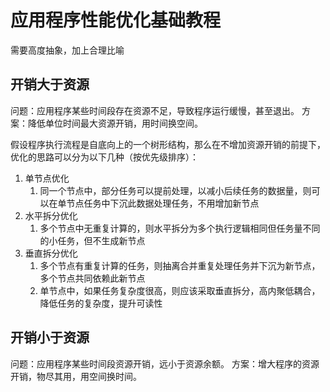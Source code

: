 # 应用程序性能优化基础教程


需要高度抽象，加上合理比喻

## 开销大于资源

问题：应用程序某些时间段存在资源不足，导致程序运行缓慢，甚至退出。
方案：降低单位时间最大资源开销，用时间换空间。

假设程序执行流程是自底向上的一个树形结构，那么在不增加资源开销的前提下，优化的思路可以分为以下几种（按优先级排序）：
1. 单节点优化
	1. 同一个节点中，部分任务可以提前处理，以减小后续任务的数据量，则可以在单节点任务中下沉此数据处理任务，不用增加新节点
2. 水平拆分优化
	1. 多个节点中无重复计算的，则水平拆分为多个执行逻辑相同但任务量不同的小任务，但不生成新节点
3. 垂直拆分优化
	1. 多个节点有重复计算的任务，则抽离合并重复处理任务并下沉为新节点，多个节点共同依赖此新节点
	2. 单节点中，如果任务复杂度很高，则应该采取垂直拆分，高内聚低耦合，降低任务的复杂度，提升可读性

## 开销小于资源

问题：应用程序某些时间段资源开销，远小于资源余额。
方案：增大程序的资源开销，物尽其用，用空间换时间。